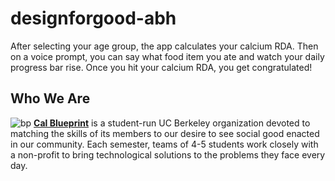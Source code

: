 designforgood-abh
=================

After selecting your age group, the app calculates your calcium RDA. Then on a voice prompt, you can say what food item you ate and watch your daily progress bar rise. Once you hit your calcium RDA, you get congratulated!

Who We Are
----------
![bp](http://bptech.berkeley.edu/assets/logo-full-large-d6419503b443e360bc6c404a16417583.png "BP Banner")
**[Cal Blueprint](http://www.calblueprint.org/)** is a student-run UC Berkeley organization devoted to matching the skills of its members to our desire to see social good enacted in our community. Each semester, teams of 4-5 students work closely with a non-profit to bring technological solutions to the problems they face every day.

